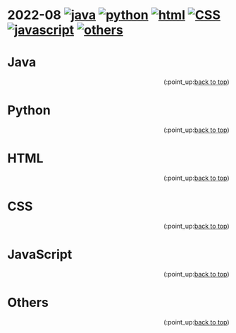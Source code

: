 <a name="readme-top"></a>

# 2022-08 [![java](https://img.shields.io/badge/-Java-3C415C?style=plastic&logo=stackoverflow)](#java) [![python](https://img.shields.io/badge/-Python-3C415C?style=plastic&logo=python)](#python) [![html](https://img.shields.io/badge/-HTML-3C415C?style=plastic&logo=html5)](#html) [![CSS](https://img.shields.io/badge/-CSS-3C415C?style=plastic&logo=css3)](#css) [![javascript](https://img.shields.io/badge/-JavaScript-3C415C?style=plastic&logo=javascript)](#javascript) [![others](https://img.shields.io/badge/-Others-3C415C?style=plastic&logo=twoo)](#others)

# Java

<p align="right">(:point_up:<a href="#readme-top">back to top</a>)</p>

# Python

<p align="right">(:point_up:<a href="#readme-top">back to top</a>)</p>

# HTML

<p align="right">(:point_up:<a href="#readme-top">back to top</a>)</p>

# CSS

<p align="right">(:point_up:<a href="#readme-top">back to top</a>)</p>

# JavaScript

<p align="right">(:point_up:<a href="#readme-top">back to top</a>)</p>

# Others

<p align="right">(:point_up:<a href="#readme-top">back to top</a>)</p>
